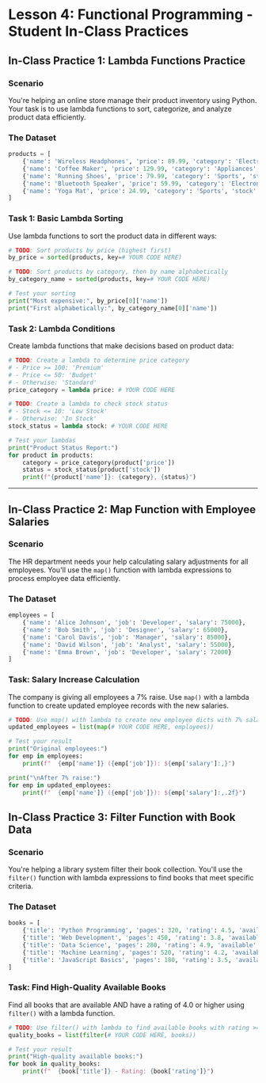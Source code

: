 # Lesson 4: Functional Programming - Student In-Class Practices

## In-Class Practice 1: Lambda Functions Practice

### Scenario
You're helping an online store manage their product inventory using Python. Your task is to use lambda functions to sort, categorize, and analyze product data efficiently.

### The Dataset
```python
products = [
    {'name': 'Wireless Headphones', 'price': 89.99, 'category': 'Electronics', 'stock': 45},
    {'name': 'Coffee Maker', 'price': 129.99, 'category': 'Appliances', 'stock': 12},
    {'name': 'Running Shoes', 'price': 79.99, 'category': 'Sports', 'stock': 23},
    {'name': 'Bluetooth Speaker', 'price': 59.99, 'category': 'Electronics', 'stock': 67},
    {'name': 'Yoga Mat', 'price': 24.99, 'category': 'Sports', 'stock': 8}
]
```

### Task 1: Basic Lambda Sorting

Use lambda functions to sort the product data in different ways:

```python
# TODO: Sort products by price (highest first)
by_price = sorted(products, key=# YOUR CODE HERE)

# TODO: Sort products by category, then by name alphabetically
by_category_name = sorted(products, key=# YOUR CODE HERE)

# Test your sorting
print("Most expensive:", by_price[0]['name'])
print("First alphabetically:", by_category_name[0]['name'])
```

### Task 2: Lambda Conditions

Create lambda functions that make decisions based on product data:

```python
# TODO: Create a lambda to determine price category
# - Price >= 100: 'Premium'
# - Price <= 50: 'Budget'  
# - Otherwise: 'Standard'
price_category = lambda price: # YOUR CODE HERE

# TODO: Create a lambda to check stock status
# - Stock <= 10: 'Low Stock'
# - Otherwise: 'In Stock'
stock_status = lambda stock: # YOUR CODE HERE

# Test your lambdas
print("Product Status Report:")
for product in products:
    category = price_category(product['price'])
    status = stock_status(product['stock'])
    print(f"{product['name']}: {category}, {status}")
```

---

## In-Class Practice 2: Map Function with Employee Salaries

### Scenario
The HR department needs your help calculating salary adjustments for all employees. You'll use the `map()` function with lambda expressions to process employee data efficiently.

### The Dataset
```python
employees = [
    {'name': 'Alice Johnson', 'job': 'Developer', 'salary': 75000},
    {'name': 'Bob Smith', 'job': 'Designer', 'salary': 65000},
    {'name': 'Carol Davis', 'job': 'Manager', 'salary': 85000},
    {'name': 'David Wilson', 'job': 'Analyst', 'salary': 55000},
    {'name': 'Emma Brown', 'job': 'Developer', 'salary': 72000}
]
```

### Task: Salary Increase Calculation

The company is giving all employees a 7% raise. Use `map()` with a lambda function to create updated employee records with the new salaries.

```python
# TODO: Use map() with lambda to create new employee dicts with 7% salary raise
updated_employees = list(map(# YOUR CODE HERE, employees))

# Test your result
print("Original employees:")
for emp in employees:
    print(f"  {emp['name']} ({emp['job']}): ${emp['salary']:,}")

print("\nAfter 7% raise:")
for emp in updated_employees:
    print(f"  {emp['name']} ({emp['job']}): ${emp['salary']:,.2f}")
```

## In-Class Practice 3: Filter Function with Book Data

### Scenario
You're helping a library system filter their book collection. You'll use the `filter()` function with lambda expressions to find books that meet specific criteria.

### The Dataset
```python
books = [
    {'title': 'Python Programming', 'pages': 320, 'rating': 4.5, 'available': True},
    {'title': 'Web Development', 'pages': 450, 'rating': 3.8, 'available': False},
    {'title': 'Data Science', 'pages': 280, 'rating': 4.9, 'available': True},
    {'title': 'Machine Learning', 'pages': 520, 'rating': 4.2, 'available': True},
    {'title': 'JavaScript Basics', 'pages': 180, 'rating': 3.5, 'available': False}
]
```

### Task: Find High-Quality Available Books

Find all books that are available AND have a rating of 4.0 or higher using `filter()` with a lambda function.

```python
# TODO: Use filter() with lambda to find available books with rating >= 4.0
quality_books = list(filter(# YOUR CODE HERE, books))

# Test your result
print("High-quality available books:")
for book in quality_books:
    print(f"  {book['title']} - Rating: {book['rating']}")
```
